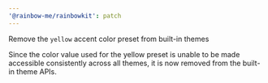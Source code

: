 ```yaml
---
'@rainbow-me/rainbowkit': patch
---
```


Remove the `yellow` accent color preset from built-in themes

Since the color value used for the yellow preset is unable to be made accessible consistently across all themes, it is now removed from the built-in theme APIs.
